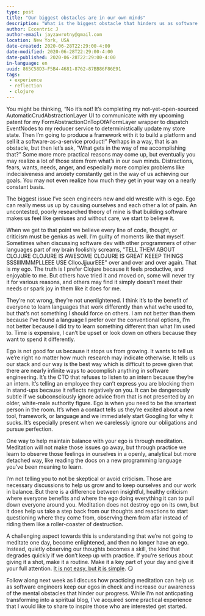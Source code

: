 ```yaml
---
type: post
title: "Our biggest obstacles are in our own minds"
description: "What is the biggest obstacle that hinders us as software engineers? It may be exactly what we imagine."
author: Eccentric J
author-email: jayzawrotny@gmail.com
location: New York, USA
date-created: 2020-06-28T22:29:00-4:00
date-modified: 2020-06-28T22:29:00-4:00
date-published: 2020-06-28T22:29:00-4:00
in-language: en
uuid: 865C58D3-F5B4-4681-8762-87BB86F86E91
tags:
 - experience
 - reflection
 - clojure
---
```


You might be thinking, &ldquo;No it&rsquo;s not! It&rsquo;s completing my not-yet-open-sourced AutomaticCrudAbstractionLayer UI to communicate with my upcoming patent for my FormAbstractionOnTopOfAFormLayer wrapper to dispatch EventNodes to my reducer service to deterministically update my store state. Then I&rsquo;m going to produce a framework with it to build a platform and sell it a software-as-a-service product!&rdquo; Perhaps in a way, that is an obstacle, but then let&rsquo;s ask, &ldquo;What gets in the way of me accomplishing that?&rdquo; Some more more practical reasons may come up, but eventually you may realize a lot of those stem from what&rsquo;s in our own minds. Distractions, fears, wants, needs, anger, and especially more complex problems like indecisiveness and anxiety constantly get in the way of us achieving our goals. You may not even realize how much they get in your way on a nearly constant basis.

The biggest issue I&rsquo;ve seen engineers new and old wrestle with is ego. Ego can really mess us up by causing ourselves and each other a lot of pain. An uncontested, poorly researched theory of mine is that building software makes us feel like geniuses and without care, we start to believe it.

When we get to that point we believe every line of code, thought, or criticism must be genius as well. I&rsquo;m guilty of moments like that myself. Sometimes when discussing software dev with other programmers of other languages part of my brain foolishly screams, "TELL THEM ABOUT CLOJURE CLOJURE IS AWESOME CLOJURE IS GREAT KEEEP THINGS SSSIIIMMMPLLEEE USE CllooJjjuurEEE" over and over and over again. That is my ego. The truth is I prefer Clojure because it feels productive, and enjoyable to me. But others have tried it and moved on, some will never try it for various reasons, and others may find it simply doesn&rsquo;t meet their needs or spark joy in them like it does for me.

They&rsquo;re not wrong, they&rsquo;re not unenlightened. I think it&rsquo;s to the benefit of everyone to learn languages that work differently than what we&rsquo;re used to, but that&rsquo;s not something I should force on others. I am not better than them because I&rsquo;ve found a language I prefer over the conventional options, I&rsquo;m not better because I did try to learn something different than what I&rsquo;m used to. Time is expensive, I can&rsquo;t be upset or look down on others because they want to spend it differently.

Ego is not good for us because it stops us from growing. It wants to tell us we&rsquo;re right no matter how much research may indicate otherwise. It tells us our stack and our way is the best way which is difficult to prove given that there are nearly infinite ways to accomplish anything in software engineering. It&rsquo;s the CTO that refuses to listen to an intern because they&rsquo;re an intern. It&rsquo;s telling an employee they can&rsquo;t express you are blocking them in stand-ups because it reflects negatively on you. It can be dangerously subtle if we subconsciously ignore advice from that is not presented by an older, white-male authority figure. Ego is when you need to be the smartest person in the room. It&rsquo;s when a contact tells us they&rsquo;re excited about a new tool, framework, or language and we immediately start Googling for why it sucks. It&rsquo;s especially present when we carelessly ignore our obligations and pursue perfection.

One way to help maintain balance with your ego is through meditation. Meditation will not make those issues go away, but through practice we learn to observe those feelings in ourselves in a openly, analytical but more detached way, like reading the docs on a new programming language you&rsquo;ve been meaning to learn.

I&rsquo;m not telling you to not be skeptical or avoid criticism. Those are necessary discussions to help us grow and to keep ourselves and our work in balance. But there is a difference between insightful, healthy criticism where everyone benefits and where the ego doing everything it can to pull down everyone around you. Meditation does not destroy ego on its own, but it does help us take a step back from our thoughts and reactions to start questioning where they come from, observing them from afar instead of riding them like a roller-coaster of destruction.

A challenging aspect towards this is understanding that we&rsquo;re not going to meditate one day, become enlightened, and then no longer have an ego. Instead, quietly observing our thoughts becomes a skill, the kind that degrades quickly if we don&rsquo;t keep up with practice. If you&rsquo;re serious about giving it a shot, make it a routine. Make it a key part of your day and give it your full attention. [It is not easy, but it is simple](https://youtu.be/oytL881p-nQ). 😏

Follow along next week as I discuss how practicing meditation can help us as software engineers keep our egos in check and increase our awareness of the mental obstacles that hinder our progress. While I&rsquo;m not anticpating transforming into a spiritual blog, I&rsquo;ve acquired some practical experience that I would like to share to inspire those who are interested get started.
